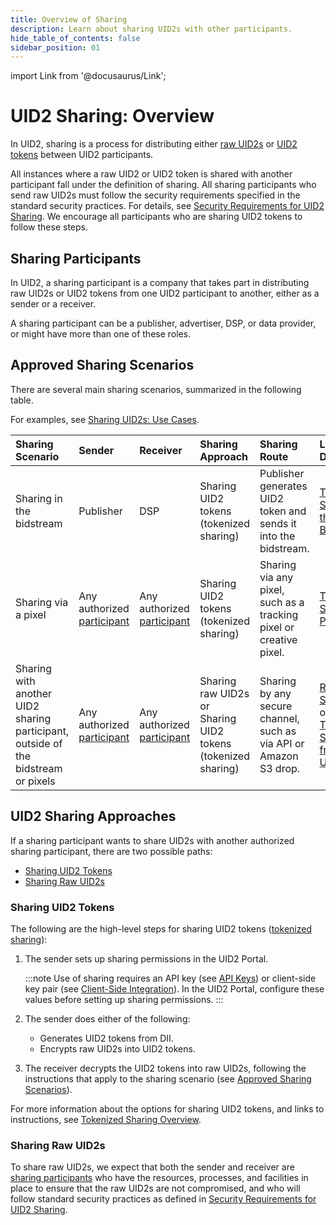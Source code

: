 ```yaml
---
title: Overview of Sharing
description: Learn about sharing UID2s with other participants.
hide_table_of_contents: false
sidebar_position: 01
---
```


import Link from '@docusaurus/Link';

# UID2 Sharing: Overview 

In UID2, sharing is a process for distributing either [raw UID2s](../ref-info/glossary-uid.md#gl-raw-uid2) or [UID2 tokens](../ref-info/glossary-uid.md#gl-uid2-token) between UID2 participants.

All instances where a raw UID2 or UID2 token is shared with another participant fall under the definition of sharing. All sharing participants who send raw UID2s must follow the security requirements specified in the standard security practices. For details, see [Security Requirements for UID2 Sharing](sharing-security.md). We encourage all participants who are sharing UID2 tokens to follow these steps.

## Sharing Participants

In UID2, a sharing participant is a company that takes part in distributing raw UID2s or UID2 tokens from one UID2 participant to another, either as a sender or a receiver.

A sharing participant can be a publisher, advertiser, DSP, or data provider, or might have more than one of these roles.

## Approved Sharing Scenarios

There are several main sharing scenarios, summarized in the following table. 

For examples, see [Sharing UID2s: Use Cases](sharing-use-cases.md).

| Sharing Scenario | Sender | Receiver | Sharing Approach | Sharing Route | Link for Details
| :--- | :--- | :--- | :--- | :--- | :--- |
| Sharing in the bidstream | Publisher | DSP | Sharing UID2 tokens (tokenized sharing) | Publisher generates UID2 token and sends it into the <Link href="../ref-info/glossary-uid#gl-bidstream">bidstream</Link>.  | [Tokenized Sharing in the Bidstream](sharing-tokenized-from-data-bid-stream.md) |
| Sharing via a pixel | Any authorized [participant](../ref-info/glossary-uid.md#gl-sharing-participant) | Any authorized [participant](../ref-info/glossary-uid.md#gl-sharing-participant) | Sharing UID2 tokens (tokenized sharing) | Sharing via any pixel, such as a tracking pixel or creative pixel. | [Tokenized Sharing in Pixels](sharing-tokenized-from-data-pixel.md) |
| Sharing with another UID2 sharing participant, outside of the bidstream or pixels | Any authorized [participant](../ref-info/glossary-uid.md#gl-sharing-participant) | Any authorized [participant](../ref-info/glossary-uid.md#gl-sharing-participant) | Sharing raw UID2s<br/>or<br/>Sharing UID2 tokens (tokenized sharing) | Sharing by any secure channel, such as via API or Amazon S3 drop. | [Raw UID2 Sharing](sharing-raw.md)<br/>or<br/>[Tokenized Sharing from Raw UID2s](sharing-tokenized-from-raw.md) |

## UID2 Sharing Approaches

If a sharing participant wants to share UID2s with another authorized sharing participant, there are two possible paths:

- [Sharing UID2 Tokens](#sharing-uid2-tokens)
- [Sharing Raw UID2s](#sharing-raw-uid2s)

### Sharing UID2 Tokens

The following are the high-level steps for sharing UID2 tokens ([tokenized sharing](../ref-info/glossary-uid.md#gl-tokenized-sharing)):

  1. The sender sets up sharing permissions in the UID2 Portal.

     :::note
     Use of sharing requires an API key (see [API Keys](../portal/api-keys.md)) or client-side key pair (see [Client-Side Integration](../portal/client-side-integration.md)). In the UID2 Portal, configure these values before setting up sharing permissions.
     :::
  2. The sender does either of the following:
  
     - Generates UID2 tokens from DII.
     - Encrypts raw UID2s into UID2 tokens.
  3. The receiver decrypts the UID2 tokens into raw UID2s, following the instructions that apply to the sharing scenario (see [Approved Sharing Scenarios](#approved-sharing-scenarios)).

For more information about the options for sharing UID2 tokens, and links to instructions, see [Tokenized Sharing Overview](sharing-tokenized-overview.md).

### Sharing Raw UID2s

To share raw UID2s, we expect that both the sender and receiver are [sharing participants](ref-info/glossary-uid.md#gl-sharing-participant) who have the resources, processes, and facilities in place to ensure that the raw UID2s are not compromised, and who will follow standard security practices as defined in [Security Requirements for UID2 Sharing](sharing-security.md).

